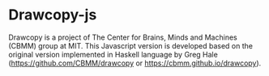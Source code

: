 # Drawcopy-js

Drawcopy is a project of The Center for Brains, Minds and Machines (CBMM) group at MIT. 
This Javascript version is developed based on the original version implemented in Haskell language by Greg Hale (https://github.com/CBMM/drawcopy or https://cbmm.github.io/drawcopy).
